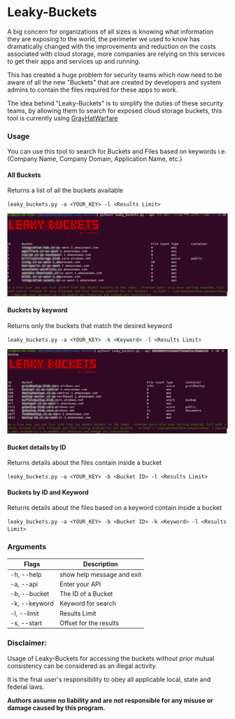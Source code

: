 # Leaky-Buckets

A big concern for organizations of all sizes is knowing what information they are exposing to the world, the perimeter we used to know has dramatically changed with the improvements and reduction on the costs associated with cloud storage, more companies are relying on this services to get their apps and services up and running.

This has created a huge problem for security teams which now need to be aware of all the new "Buckets" that are created by developers and system admins to contain the files required for these apps to work.

The idea behind "Leaky-Buckets" is to simplify the duties of these security teams, by allowing them to search for exposed cloud storage buckets, this tool is currently using [GrayHatWarfare](https://grayhatwarfare.com/)

### Usage

You can use this tool to search for Buckets and Files based on keywords i.e. (Company Name, Company Domain, Application Name, etc.)

#### All Buckets
Returns a list of all the buckets available

`leaky_buckets.py -a <YOUR_KEY> -l <Results Limit>`

![Example1](https://github.com/TURROKS/Leaky-Buckets/blob/main/misc/image1.png)

#### Buckets by keyword
Returns only the buckets that match the desired keyword

`leaky_buckets.py -a <YOUR_KEY> -k <Keyword> -l <Results Limit>`

![Example2](https://github.com/TURROKS/Leaky-Buckets/blob/main/misc/image2.png)

#### Bucket details by ID
Returns details about the files contain inside a bucket

`leaky_buckets.py -a <YOUR_KEY> -b <Bucket ID> -l <Results Limit>`
#### Buckets by ID and Keyword
Returns details about the files based on a keyword contain inside a bucket

`leaky_buckets.py -a <YOUR_KEY> -b <Bucket ID> -k <Keyword> -l <Results Limit>`

### Arguments

| Flags         | Description                |
|---------------|----------------------------|
| -h,  --help   | show help message and exit |
| -a, --api     | Enter your API             |
| -b, --bucket  | The ID of a Bucket         |
| -k, --keyword | Keyword for search         |
| -l, --limit   | Results Limit              |
| -s, --start   | Offset for the results     |

### Disclaimer:

Usage of Leaky-Buckets for accessing the buckets without prior mutual consistency can be considered as an illegal 
activity. 

It is the final user's responsibility to obey all applicable local, state and federal laws. 

**Authors assume no liability and are not responsible for any misuse or damage caused by this program.**
